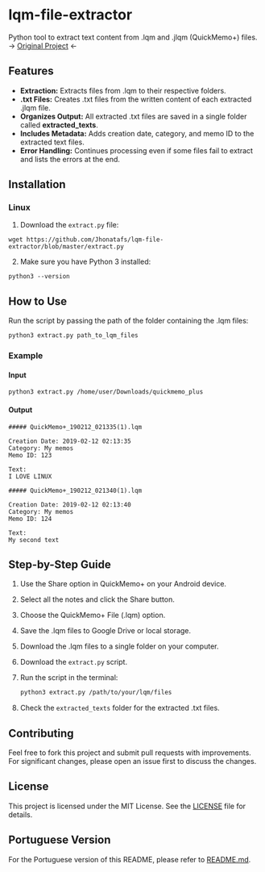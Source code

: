 # lqm-file-extractor

Python tool to extract text content from .lqm and .jlqm (QuickMemo+) files.
→ [Original Project](https://github.com/pporadzisz/lqm-file-extractor) ←

## Features

- **Extraction:** Extracts files from .lqm to their respective folders.
- **.txt Files:** Creates .txt files from the written content of each extracted .jlqm file.
- **Organizes Output:** All extracted .txt files are saved in a single folder called **extracted_texts**.
- **Includes Metadata:** Adds creation date, category, and memo ID to the extracted text files.
- **Error Handling:** Continues processing even if some files fail to extract and lists the errors at the end.

## Installation

### Linux

1. Download the `extract.py` file:

```
wget https://github.com/Jhonatafs/lqm-file-extractor/blob/master/extract.py
```

2. Make sure you have Python 3 installed:

```
python3 --version
```

## How to Use

Run the script by passing the path of the folder containing the .lqm files:

```
python3 extract.py path_to_lqm_files
```

### Example

#### Input

```
python3 extract.py /home/user/Downloads/quickmemo_plus
```

#### Output

```
##### QuickMemo+_190212_021335(1).lqm

Creation Date: 2019-02-12 02:13:35
Category: My memos
Memo ID: 123

Text:
I LOVE LINUX

##### QuickMemo+_190212_021340(1).lqm

Creation Date: 2019-02-12 02:13:40
Category: My memos
Memo ID: 124

Text:
My second text
```

## Step-by-Step Guide

1. Use the Share option in QuickMemo+ on your Android device.
2. Select all the notes and click the Share button.
3. Choose the QuickMemo+ File (.lqm) option.
4. Save the .lqm files to Google Drive or local storage.
5. Download the .lqm files to a single folder on your computer.
6. Download the `extract.py` script.
7. Run the script in the terminal:

   ```bash
   python3 extract.py /path/to/your/lqm/files
   ```

8. Check the `extracted_texts` folder for the extracted .txt files.

## Contributing

Feel free to fork this project and submit pull requests with improvements. For significant changes, please open an issue first to discuss the changes.

## License

This project is licensed under the MIT License. See the [LICENSE](/LICENSE) file for details.

## Portuguese Version

For the Portuguese version of this README, please refer to [README.md](/README-PT-BR.md).
